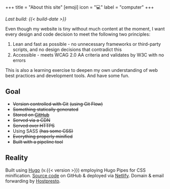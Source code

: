 +++
title = "About this site"
[emoji]
	icon = "💻"
	label = "computer"
+++

*Last build: {{< build-date >}}*

Even though my website is tiny without much content at the moment, I want every design and code decision to meet the following two principles:

1. Lean and fast as possible - no unnecessary frameworks or third-party scripts, and no design decisions that contradict this
2. Accessible - meets WCAG 2.0 AA criteria and validates by W3C with no errors

This is also a learning exercise to deepen my own understanding of web best practices and development tools. And have some fun.

## Goal

* ~~Version controlled with Git~~ ~~(using Git Flow)~~
* ~~Something statically generated~~
* ~~Stored on [GitHub](https://www.github.com/alicegherbison)~~
* ~~Served via a CDN~~
* ~~Served over HTTPS~~
* Using SASS ~~(has some CSS)~~
* ~~Everything properly minified~~
* ~~Built with a pipeline tool~~

## Reality

Built using [Hugo](https://gohugo.io) (v.{{< version >}}) employing Hugo Pipes for CSS minification. [Source code](https://github.com/alicegherbison/alicegherbison.com) on GitHub &amp; deployed via [Netlify](https://www.netlify.com). Domain &amp; email forwarding by [Hostpresto](https://hostpresto.com/my/aff.php?aff=289).